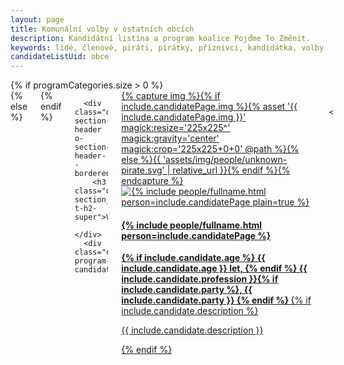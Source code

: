 ```yaml
---
layout: page
title: Komunální volby v ostatních obcích
description: Kandidátní listina a program koalice Pojďme To Změnit.
keywords: lidé, členové, piráti, pirátky, příznivci, kandidátka, volby
candidateListUid: obce
---
```


<div class="o-section">
  <div class="row">
    {% if programCategories.size > 0 %}    
      <div class="columns medium-8">
    {% else %}    
      <div class="columns medium-12">
    {% endif %}    
        
        
      <div class="o-section-header o-section-header--bordered">
        <h3 class="o-section__heading t-h2-super">Vír</h3>
      </div>
      <div class="c-program-candidates">
<div class="c-program-candidate-badge">
  <a class="c-program-candidate-badge__body" href="{{ include.candidatePage.url | relative_url }}">
      <div class="c-program-candidate-badge__avatar">
          {% capture img %}{% if include.candidatePage.img %}{% asset '{{ include.candidatePage.img }}' magick:resize='225x225^' magick:gravity='center' magick:crop='225x225+0+0' @path %}{% else %}{{ 'assets/img/people/unknown-pirate.svg' | relative_url }}{% endif %}{% endcapture %}
          <img src="{{ img }}" alt="{% include people/fullname.html person=include.candidatePage plain=true %}" class="c-program-candidate-badge__avatar-image">
      </div>
      <div class="c-program-candidate-badge__description">
          <h4 class="c-program-candidate-badge__name"><span class="c-headline-anchor">{% include people/fullname.html person=include.candidatePage %}</span></h4>
          <strong class="c-program-candidate-badge__profession">
              {% if include.candidate.age %} {{ include.candidate.age }} let, {% endif %}
              {{ include.candidate.profession }}{% if include.candidate.party %}, {{ include.candidate.party }} {% endif %}
          </strong>
          {% if include.candidate.description %}
          <p class="c-program-candidate-badge__bio">{{ include.candidate.description }}</p>
          {% endif %}
      </div>
  </a>
</div>


      </div>

  </div>
</div>

